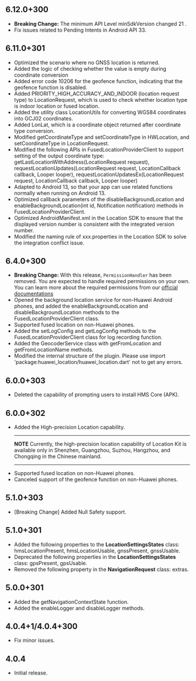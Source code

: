 ## 6.12.0+300

- **Breaking Change:** The minimum API Level minSdkVersion changed 21 . 
- Fix issues related to Pending Intents in Android API 33.

## 6.11.0+301

- Optimized the scenario where no GNSS location is returned.
- Added the logic of checking whether the value is empty during coordinate conversion
- Added error code 10206 for the geofence function, indicating that the geofence function is disabled.
- Added PRIORITY_HIGH_ACCURACY_AND_INDOOR (location request type) to LocationRequest, which is used to check whether location type is indoor location or fused location.
- Added the utility class LocationUtils for converting WGS84 coordinates into GCJ02 coordinates.
- Added LonLat, which is a coordinate object returned after coordinate type conversion.
- Modified getCoordinateType and setCoordinateType in HWLocation, and setCoordinateType in LocationRequest.
- Modified the following APIs in FusedLocationProviderClient to support setting of the output coordinate type:
getLastLocationWithAddress(LocationRequest request), requestLocationUpdates(LocationRequest request, LocationCallback callback, Looper looper), requestLocationUpdatesEx(LocationRequest request, LocationCallback callback, Looper looper)
- Adapted to Android 13, so that your app can use related functions normally when running on Android 13.
- Optimized callback parameters of the disableBackgroundLocation and enableBackgroundLocation(int id, Notification notification) methods in FusedLocationProviderClient.
- Optimized AndroidManifest.xml in the Location SDK to ensure that the displayed version number is consistent with the integrated version number.
- Modified the naming rule of xxx.properties in the Location SDK to solve the integration conflict issue.

## 6.4.0+300

- **Breaking Change:** With this release, `PermissionHandler` has been removed. You are expected to handle required permissions on your own. You can learn more about the required permissions from our [official documentations](https://developer.huawei.com/consumer/en/doc/development/HMS-Plugin-Guides/dev-process-0000001089376648?ha_source=hms1)
- Opened the background location service for non-Huawei Android phones, and added the enableBackgroundLocation and disableBackgroundLocation methods to the FusedLocationProviderClient class.
- Supported fused location on non-Huawei phones.
- Added the setLogConfig and getLogConfig methods to the FusedLocationProviderClient class for log recording function.
- Added the GeocoderService class with getFromLocation and getFromLocationName methods.
- Modified the internal structure of the plugin. Please use import 'package:huawei_location/huawei_location.dart' not to get any errors.

## 6.0.0+303

- Deleted the capability of prompting users to install HMS Core (APK).

## 6.0.0+302

- Added the High-precision Location capability.
  ***
  **NOTE**
  Currently, the high-precision location capability of Location Kit is available only in Shenzhen, Guangzhou, Suzhou, Hangzhou, and Chongqing in the Chinese mainland.
  ***
- Supported fused location on non-Huawei phones.
- Canceled support of the geofence function on non-Huawei phones.

## 5.1.0+303

- [Breaking Change] Added Null Safety support.

## 5.1.0+301

- Added the following properties to the **LocationSettingsStates** class: hmsLocationPresent, hmsLocationUsable, gnssPresent, gnssUsable.
- Deprecated the following properties in the **LocationSettingsStates** class: gpsPresent, gpsUsable.
- Removed the following property in the **NavigationRequest** class: extras.

## 5.0.0+301

- Added the getNavigationContextState function.
- Added the enableLogger and disableLogger methods.

## 4.0.4+1/4.0.4+300

- Fix minor issues.

## 4.0.4

- Initial release.
